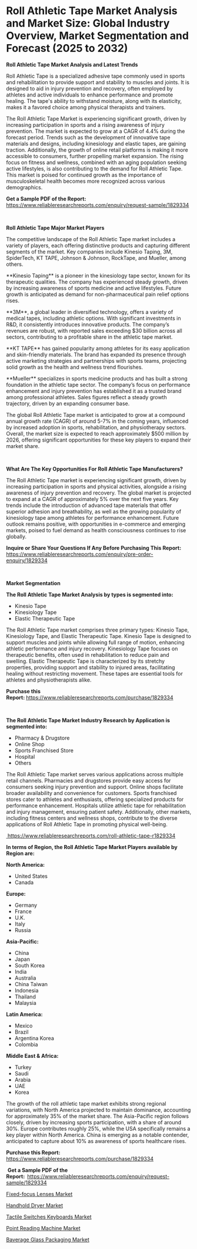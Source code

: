 <p><h1>Roll Athletic Tape Market Analysis and Market Size: Global Industry Overview, Market Segmentation and Forecast (2025 to 2032)</h1></p><p><strong>Roll Athletic Tape Market Analysis and Latest Trends</strong></p>
<p><p>Roll Athletic Tape is a specialized adhesive tape commonly used in sports and rehabilitation to provide support and stability to muscles and joints. It is designed to aid in injury prevention and recovery, often employed by athletes and active individuals to enhance performance and promote healing. The tape's ability to withstand moisture, along with its elasticity, makes it a favored choice among physical therapists and trainers.</p><p>The Roll Athletic Tape Market is experiencing significant growth, driven by increasing participation in sports and a rising awareness of injury prevention. The market is expected to grow at a CAGR of 4.4% during the forecast period. Trends such as the development of innovative tape materials and designs, including kinesiology and elastic tapes, are gaining traction. Additionally, the growth of online retail platforms is making it more accessible to consumers, further propelling market expansion. The rising focus on fitness and wellness, combined with an aging population seeking active lifestyles, is also contributing to the demand for Roll Athletic Tape. This market is poised for continued growth as the importance of musculoskeletal health becomes more recognized across various demographics.</p></p>
<p><strong>Get a Sample PDF of the Report:&nbsp;</strong> <a href="https://www.reliableresearchreports.com/enquiry/request-sample/1829334?utm_campaign=36&utm_medium=2&utm_source=Github&utm_content=ia&utm_term=09022025&utm_id=roll-athletic-tape">https://www.reliableresearchreports.com/enquiry/request-sample/1829334</a></p>
<p>&nbsp;</p>
<p><strong>Roll Athletic Tape Major Market Players</strong></p>
<p><p>The competitive landscape of the Roll Athletic Tape market includes a variety of players, each offering distinctive products and capturing different segments of the market. Key companies include Kinesio Taping, 3M, SpiderTech, KT TAPE, Johnson & Johnson, RockTape, and Mueller, among others.</p><p>**Kinesio Taping** is a pioneer in the kinesiology tape sector, known for its therapeutic qualities. The company has experienced steady growth, driven by increasing awareness of sports medicine and active lifestyles. Future growth is anticipated as demand for non-pharmaceutical pain relief options rises.</p><p>**3M**, a global leader in diversified technology, offers a variety of medical tapes, including athletic options. With significant investments in R&D, it consistently introduces innovative products. The company’s revenues are robust, with reported sales exceeding $30 billion across all sectors, contributing to a profitable share in the athletic tape market.</p><p>**KT TAPE** has gained popularity among athletes for its easy application and skin-friendly materials. The brand has expanded its presence through active marketing strategies and partnerships with sports teams, projecting solid growth as the health and wellness trend flourishes.</p><p>**Mueller** specializes in sports medicine products and has built a strong foundation in the athletic tape sector. The company’s focus on performance enhancement and injury prevention has established it as a trusted brand among professional athletes. Sales figures reflect a steady growth trajectory, driven by an expanding consumer base.</p><p>The global Roll Athletic Tape market is anticipated to grow at a compound annual growth rate (CAGR) of around 5-7% in the coming years, influenced by increased adoption in sports, rehabilitation, and physiotherapy sectors. Overall, the market size is expected to reach approximately $500 million by 2026, offering significant opportunities for these key players to expand their market share.</p></p>
<p>&nbsp;</p>
<p><strong>What Are The Key Opportunities For Roll Athletic Tape Manufacturers?</strong></p>
<p><p>The Roll Athletic Tape market is experiencing significant growth, driven by increasing participation in sports and physical activities, alongside a rising awareness of injury prevention and recovery. The global market is projected to expand at a CAGR of approximately 5% over the next five years. Key trends include the introduction of advanced tape materials that offer superior adhesion and breathability, as well as the growing popularity of kinesiology tape among athletes for performance enhancement. Future outlook remains positive, with opportunities in e-commerce and emerging markets, poised to fuel demand as health consciousness continues to rise globally.</p></p>
<p><strong>Inquire or Share Your Questions If Any Before Purchasing This Report:</strong> <a href="https://www.reliableresearchreports.com/enquiry/pre-order-enquiry/1829334?utm_campaign=36&utm_medium=2&utm_source=Github&utm_content=ia&utm_term=09022025&utm_id=roll-athletic-tape">https://www.reliableresearchreports.com/enquiry/pre-order-enquiry/1829334</a></p>
<p>&nbsp;</p>
<p><strong>Market Segmentation</strong></p>
<p><strong>The Roll Athletic Tape Market Analysis by types is segmented into:</strong></p>
<p><ul><li>Kinesio Tape</li><li>Kinesiology Tape</li><li>Elastic Therapeutic Tape</li></ul></p>
<p><p>The Roll Athletic Tape market comprises three primary types: Kinesio Tape, Kinesiology Tape, and Elastic Therapeutic Tape. Kinesio Tape is designed to support muscles and joints while allowing full range of motion, enhancing athletic performance and injury recovery. Kinesiology Tape focuses on therapeutic benefits, often used in rehabilitation to reduce pain and swelling. Elastic Therapeutic Tape is characterized by its stretchy properties, providing support and stability to injured areas, facilitating healing without restricting movement. These tapes are essential tools for athletes and physiotherapists alike.</p></p>
<p><strong>Purchase this Report:&nbsp;</strong><a href="https://www.reliableresearchreports.com/purchase/1829334?utm_campaign=36&utm_medium=2&utm_source=Github&utm_content=ia&utm_term=09022025&utm_id=roll-athletic-tape">https://www.reliableresearchreports.com/purchase/1829334</a></p>
<p>&nbsp;</p>
<p><strong>The Roll Athletic Tape Market Industry Research by Application is segmented into:</strong></p>
<p><ul><li>Pharmacy & Drugstore</li><li>Online Shop</li><li>Sports Franchised Store</li><li>Hospital</li><li>Others</li></ul></p>
<p><p>The Roll Athletic Tape market serves various applications across multiple retail channels. Pharmacies and drugstores provide easy access for consumers seeking injury prevention and support. Online shops facilitate broader availability and convenience for customers. Sports franchised stores cater to athletes and enthusiasts, offering specialized products for performance enhancement. Hospitals utilize athletic tape for rehabilitation and injury management, ensuring patient safety. Additionally, other markets, including fitness centers and wellness shops, contribute to the diverse applications of Roll Athletic Tape in promoting physical well-being.</p></p>
<p><a href="https://www.reliableresearchreports.com/roll-athletic-tape-r1829334?utm_campaign=36&utm_medium=2&utm_source=Github&utm_content=ia&utm_term=09022025&utm_id=roll-athletic-tape">&nbsp;https://www.reliableresearchreports.com/roll-athletic-tape-r1829334</a></p>
<p><strong>In terms of Region, the Roll Athletic Tape Market Players available by Region are:</strong></p>
<p>
    <p> <strong> North America: </strong>
        <ul>
            <li>United States</li>
            <li>Canada</li>
        </ul>
        </p> 
    <p> <strong> Europe: </strong>
        <ul>
            <li>Germany</li>
            <li>France</li>
            <li>U.K.</li>
            <li>Italy</li>
            <li>Russia</li>
        </ul>
        </p> 
    <p> <strong> Asia-Pacific: </strong>
        <ul>
            <li>China</li>
            <li>Japan</li>
            <li>South Korea</li>
            <li>India</li>
            <li>Australia</li>
            <li>China Taiwan</li>
            <li>Indonesia</li>
            <li>Thailand</li>
            <li>Malaysia</li>
        </ul>
        </p> 
    <p> <strong> Latin America: </strong>
        <ul>
            <li>Mexico</li>
            <li>Brazil</li>
            <li>Argentina Korea</li>
            <li>Colombia</li>
        </ul>
        </p> 
    <p> <strong> Middle East & Africa: </strong>
        <ul>
            <li>Turkey</li>
            <li>Saudi</li>
            <li>Arabia</li>
            <li>UAE</li>
            <li>Korea</li>
        </ul>
    </p>
    </p>
<p><p>The growth of the roll athletic tape market exhibits strong regional variations, with North America projected to maintain dominance, accounting for approximately 35% of the market share. The Asia-Pacific region follows closely, driven by increasing sports participation, with a share of around 30%. Europe contributes roughly 25%, while the USA specifically remains a key player within North America. China is emerging as a notable contender, anticipated to capture about 10% as awareness of sports healthcare rises.</p></p>
<p><strong>Purchase this Report: </strong><a href="https://www.reliableresearchreports.com/purchase/1829334?utm_campaign=36&utm_medium=2&utm_source=Github&utm_content=ia&utm_term=09022025&utm_id=roll-athletic-tape">https://www.reliableresearchreports.com/purchase/1829334</a></p>
<p>&nbsp;<strong>Get a Sample PDF of the Report:&nbsp;&nbsp;</strong><a href="https://www.reliableresearchreports.com/enquiry/request-sample/1829334?utm_campaign=36&utm_medium=2&utm_source=Github&utm_content=ia&utm_term=09022025&utm_id=roll-athletic-tape">https://www.reliableresearchreports.com/enquiry/request-sample/1829334</a></p>
<p><strong></strong></p>
<p><p><a href="https://github.com/meuskocov/Market-Research-Report-List-1/blob/main/fixed-focus-lenses-market.md?utm_campaign=36&utm_medium=2&utm_source=Github&utm_content=ia&utm_term=09022025&utm_id=roll-athletic-tape">Fixed-focus Lenses Market</a></p><p><a href="https://github.com/binnazcassam/Market-Research-Report-List-1/blob/main/handhold-dryer-market.md?utm_campaign=36&utm_medium=2&utm_source=Github&utm_content=ia&utm_term=09022025&utm_id=roll-athletic-tape">Handhold Dryer Market</a></p><p><a href="https://github.com/raeezkenedz/Market-Research-Report-List-1/blob/main/tactile-switches-keyboards-market.md?utm_campaign=36&utm_medium=2&utm_source=Github&utm_content=ia&utm_term=09022025&utm_id=roll-athletic-tape">Tactile Switches Keyboards Market</a></p><p><a href="https://github.com/elitasvimal/Market-Research-Report-List-1/blob/main/point-reading-machine-market.md?utm_campaign=36&utm_medium=2&utm_source=Github&utm_content=ia&utm_term=09022025&utm_id=roll-athletic-tape">Point Reading Machine Market</a></p><p><a href="https://github.com/genayziben/Market-Research-Report-List-1/blob/main/baverage-glass-packaging-market.md?utm_campaign=36&utm_medium=2&utm_source=Github&utm_content=ia&utm_term=09022025&utm_id=roll-athletic-tape">Baverage Glass Packaging Market</a></p></p>